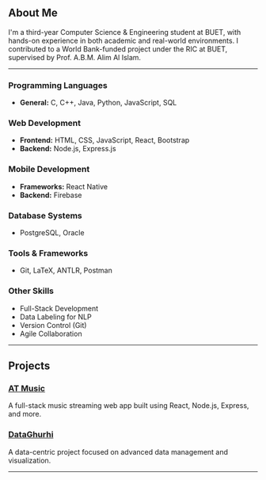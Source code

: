 ## About Me

I'm a third-year Computer Science & Engineering student at BUET, with hands-on experience in both academic and real-world environments. I contributed to a World Bank-funded project under the RIC at BUET, supervised by Prof. A.B.M. Alim Al Islam.

---

### Programming Languages
- **General:** C, C++, Java, Python, JavaScript, SQL

### Web Development
- **Frontend:** HTML, CSS, JavaScript, React, Bootstrap
- **Backend:** Node.js, Express.js

### Mobile Development
- **Frameworks:** React Native
- **Backend:** Firebase

### Database Systems
- PostgreSQL, Oracle

### Tools & Frameworks
- Git, LaTeX, ANTLR, Postman

### Other Skills
- Full-Stack Development
- Data Labeling for NLP
- Version Control (Git)
- Agile Collaboration

---

## Projects

### [AT Music](https://github.com/hasanaranna/AT-Music)
A full-stack music streaming web app built using React, Node.js, Express, and more.

### [DataGhurhi](https://github.com/Mamun097/DataGhurhi)
A data-centric project focused on advanced data management and visualization.

---
